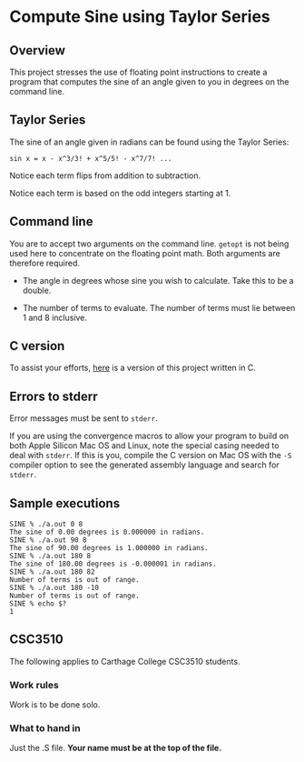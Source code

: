 # Compute Sine using Taylor Series

## Overview

This project stresses the use of floating point instructions to create
a program that computes the sine of an angle given to you in degrees
on the command line.

## Taylor Series

The sine of an angle given in radians can be found using the Taylor
Series:

```text
sin x = x - x^3/3! + x^5/5! - x^7/7! ...
```

Notice each term flips from addition to subtraction.

Notice each term is based on the odd integers starting at 1.

## Command line

You are to accept two arguments on the command line. `getopt` is not
being used here to concentrate on the floating point math. Both
arguments are therefore required.

* The angle in degrees whose sine you wish to calculate. Take this to
  be a double.

* The number of terms to evaluate. The number of terms must lie between
  1 and 8 inclusive.

## C version

To assist your efforts, [here](./c_version.c) is a version of this
project written in C.

## Errors to stderr

Error messages must be sent to `stderr`.

If you are using the convergence macros to allow your program to build
on both Apple Silicon Mac OS and Linux, note the special casing needed
to deal with `stderr`. If this is you, compile the C version on Mac OS
with the `-S` compiler option to see the generated assembly language and
search for `stderr`.

## Sample executions

```text
SINE % ./a.out 0 8
The sine of 0.00 degrees is 0.000000 in radians.
SINE % ./a.out 90 8
The sine of 90.00 degrees is 1.000000 in radians.
SINE % ./a.out 180 8
The sine of 180.00 degrees is -0.000001 in radians.
SINE % ./a.out 180 82
Number of terms is out of range.
SINE % ./a.out 180 -10
Number of terms is out of range.
SINE % echo $?
1
```

## CSC3510

The following applies to Carthage College CSC3510 students.

### Work rules

Work is to be done solo.

### What to hand in

Just the .S file. **Your name must be at the top of the file.**

